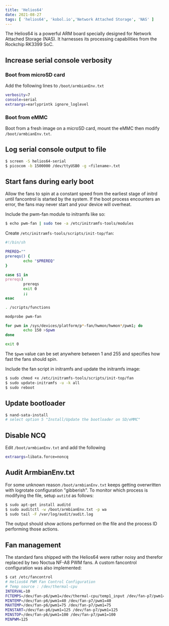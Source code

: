 ```yaml
---
title: 'Helios64'
date: 2021-08-27
tags: [ 'helios64', 'kobol.io','Network Attached Storage', 'NAS' ]
---
```


The Helios64 is a powerful ARM board specially designed for Network Attached
Storage (NAS). It harnesses its processing capabilities from the Rockchip
RK3399 SoC.

## Increase serial console verbosity

### Boot from microSD card

Add the following lines to `/boot/armbianEnv.txt`

```bash
verbosity=7
console=serial
extraargs=earlyprintk ignore_loglevel
```

### Boot from eMMC

Boot from a fresh image on a microSD card, mount the eMMC then modify
`/boot/armbianEnv.txt`.

## Log serial console output to file

```bash
$ screen -S helios64-serial
$ picocom -b 1500000 /dev/ttyUSB0 -g <filename>.txt
```

## Start fans during early boot

Allow the fans to spin at a constant speed from the earliest stage of initrd
until fancontrol is started by the system. If the boot process encounters an
error, the fans may never start and your device will overheat.

Include the pwm-fan module to initramfs like so:

```bash
$ echo pwm-fan | sudo tee -a /etc/initramfs-tools/modules
```

Create `/etc/initramfs-tools/scripts/init-top/fan`:

```bash
#!/bin/sh

PREREQ=""
prereqs() {
        echo "$PREREQ"
}

case $1 in
prereqs)
        prereqs
        exit 0
        ;;
esac

. /scripts/functions

modprobe pwm-fan

for pwm in /sys/devices/platform/p*-fan/hwmon/hwmon*/pwm1; do
        echo 150 >$pwm
done

exit 0
```

The `$pwm` value can be set anywhere between 1 and 255 and specifies how fast
the fans should spin.

Include the fan script in initramfs and update the initramfs image:

```bash
$ sudo chmod +x /etc/initramfs-tools/scripts/init-top/fan
$ sudo update-initramfs -u -k all
$ sudo reboot
```

## Update bootloader

```bash
$ nand-sata-install
# select option 5 "Install/Update the bootloader on SD/eMMC"
```

## Disable NCQ

Edit `/boot/armbianEnv.txt` and add the following

```bash
extraargs=libata.force=noncq
```

## Audit ArmbianEnv.txt

For some unknown reason `/boot/armbianEnv.txt` keeps getting overwritten with
logrotate configuration "gibberish". To monitor which process is modifying the
file, setup `autitd` as follows:

```bash
$ sudo apt-get install auditd
$ sudo auditctl -w /boot/armbianEnv.txt -p wa
$ sudo tail -F /var/log/audit/audit.log
```

The output should show actions performed on the file and the process ID
performing those actions.

## Fan management

The standard fans shipped with the Helios64 were rather noisy and therefor
replaced by two Noctua NF-A8 PWM fans. A custom fancontrol configuration
was also implemented:

```bash
$ cat /etc/fancontrol
# Helios64 PWM Fan Control Configuration
# Temp source : /dev/thermal-cpu
INTERVAL=10
FCTEMPS=/dev/fan-p6/pwm1=/dev/thermal-cpu/temp1_input /dev/fan-p7/pwm1=/dev/thermal-cpu/temp1_input
MINTEMP=/dev/fan-p6/pwm1=40 /dev/fan-p7/pwm1=40
MAXTEMP=/dev/fan-p6/pwm1=75 /dev/fan-p7/pwm1=75
MINSTART=/dev/fan-p6/pwm1=125 /dev/fan-p7/pwm1=125
MINSTOP=/dev/fan-p6/pwm1=100 /dev/fan-p7/pwm1=100
MINPWM=125
```
